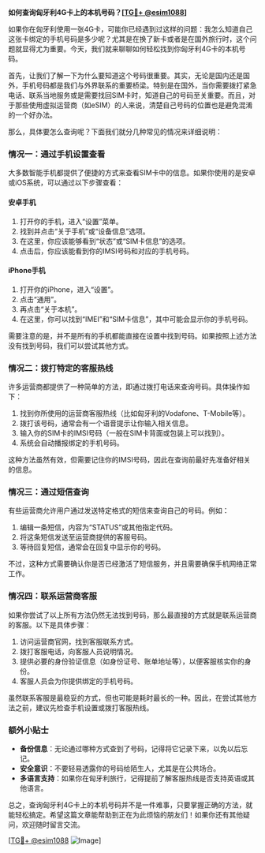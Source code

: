 **如何查询匈牙利4G卡上的本机号码？[[TG💪+ @esim1088](https://t.me/s/esim1088)]**

如果你在匈牙利使用一张4G卡，可能你已经遇到过这样的问题：我怎么知道自己这张卡绑定的手机号码是多少呢？尤其是在换了新卡或者是在国外旅行时，这个问题就显得尤为重要。今天，我们就来聊聊如何轻松找到你匈牙利4G卡的本机号码。

首先，让我们了解一下为什么要知道这个号码很重要。其实，无论是国内还是国外，手机号码都是我们与外界联系的重要桥梁。特别是在国外，当你需要拨打紧急电话、联系当地服务或是需要找回SIM卡时，知道自己的号码至关重要。而且，对于那些使用虚拟运营商（如eSIM）的人来说，清楚自己号码的位置也是避免混淆的一个好办法。

那么，具体要怎么查询呢？下面我们就分几种常见的情况来详细说明：

### **情况一：通过手机设置查看**
大多数智能手机都提供了便捷的方式来查看SIM卡中的信息。如果你使用的是安卓或iOS系统，可以通过以下步骤查看：

#### **安卓手机**
1. 打开你的手机，进入“设置”菜单。
2. 找到并点击“关于手机”或“设备信息”选项。
3. 在这里，你应该能够看到“状态”或“SIM卡信息”的选项。
4. 点击后，你应该能看到你的IMSI号码和对应的手机号码。

#### **iPhone手机**
1. 打开你的iPhone，进入“设置”。
2. 点击“通用”。
3. 再点击“关于本机”。
4. 在这里，你可以找到“IMEI”和“SIM卡信息”，其中可能会显示你的手机号码。

需要注意的是，并不是所有的手机都能直接在设置中找到号码。如果按照上述方法没有找到号码，我们可以尝试其他方式。

### **情况二：拨打特定的客服热线**
许多运营商都提供了一种简单的方法，即通过拨打电话来查询号码。具体操作如下：
1. 找到你所使用的运营商客服热线（比如匈牙利的Vodafone、T-Mobile等）。
2. 拨打该号码，通常会有一个语音提示让你输入相关信息。
3. 输入你的SIM卡的IMSI号码（一般在SIM卡背面或包装上可以找到）。
4. 系统会自动播报绑定的手机号码。

这种方法虽然有效，但需要记住你的IMSI号码，因此在查询前最好先准备好相关的信息。

### **情况三：通过短信查询**
有些运营商允许用户通过发送特定格式的短信来查询自己的号码。例如：
1. 编辑一条短信，内容为“STATUS”或其他指定代码。
2. 将这条短信发送至运营商提供的客服号码。
3. 等待回复短信，通常会在回复中显示你的号码。

不过，这种方式需要确认你是否已经激活了短信服务，并且需要确保手机网络正常工作。

### **情况四：联系运营商客服**
如果你尝试了以上所有方法仍然无法找到号码，那么最直接的方式就是联系运营商的客服。以下是具体步骤：
1. 访问运营商官网，找到客服联系方式。
2. 拨打客服电话，向客服人员说明情况。
3. 提供必要的身份验证信息（如身份证号、账单地址等），以便客服核实你的身份。
4. 客服人员会为你提供绑定的手机号码。

虽然联系客服是最稳妥的方式，但也可能是耗时最长的一种。因此，在尝试其他方法之前，建议先检查手机设置或拨打客服热线。

### **额外小贴士**
- **备份信息**：无论通过哪种方式查到了号码，记得将它记录下来，以免以后忘记。
- **安全意识**：不要轻易透露你的号码给陌生人，尤其是在公共场合。
- **多语言支持**：如果你在匈牙利旅行，记得提前了解客服热线是否支持英语或其他语言。

总之，查询匈牙利4G卡上的本机号码并不是一件难事，只要掌握正确的方法，就能轻松搞定。希望这篇文章能帮助到正在为此烦恼的朋友们！如果你还有其他疑问，欢迎随时留言交流。

[[TG💪+ @esim1088](https://t.me/s/esim1088) ![Image](https://i.postimg.cc/4NQfJmqS/Snipaste-2025-05-13-00-14-12.png)]